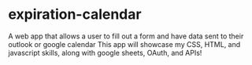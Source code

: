# expiration-calendar
A web app that allows a user to fill out a form and have data sent to their outlook or google calendar
This app will showcase my CSS, HTML, and javascript skills, along with google sheets, OAuth, and APIs!
